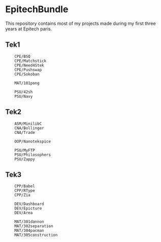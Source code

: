 # EpitechBundle

This repository contains most of my projects made during my first three years at Epitech paris.

## Tek1
```
    CPE/BSQ
    CPE/Matchstick
    CPE/Need4Stek
    CPE/Pushswap
    CPE/Sokoban

    MAT/101pong

    PSU/42sh
    PSU/Navy
```

## Tek2
```
    ASM/MinilibC
    CNA/Bollinger
    CNA/Trade

    OOP/Nanotekspice

    PSU/MyFTP
    PSU/Philosophers
    PSU/Zappy
```

## Tek3
```
    CPP/Babel
    CPP/RType
    CPP/Zia

    DEV/Dashboard
    DEV/Epicture
    DEV/Area

    MAT/301dannon
    MAT/302separation
    MAT/304pacman
    MAT/305construction
```